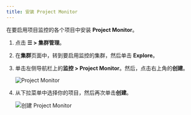 ```yaml
---
title: 安装 Project Monitor
---
```


在要启用项目监控的各个项目中安装 **Project Monitor**。

1. 点击 **☰ > 集群管理**。

1. 在**集群**页面中，转到要启用监控的集群，然后单击 **Explore**。

1. 单击左侧导航栏上的**监控 > Project Monitor**。然后，点击右上角的**创建**。

   ![Project Monitor](/img/project-monitors.png)

1. 从下拉菜单中选择你的项目，然后再次单击**创建**。

   ![创建 Project Monitor](/img/create-project-monitors.png)
